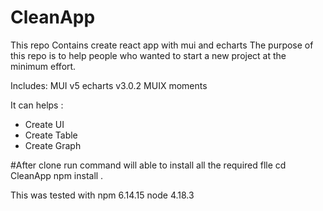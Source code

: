 # CleanApp
This repo Contains create react app with mui and echarts
The purpose of this repo is to help people who wanted to start a new project at the minimum effort.

Includes:
MUI v5
echarts v3.0.2
MUIX
moments

It can helps :
- Create UI
- Create Table
- Create Graph

#After clone
run command will able to install all the required flle
cd CleanApp
npm install . 


This was tested with 
npm 6.14.15
node 4.18.3
